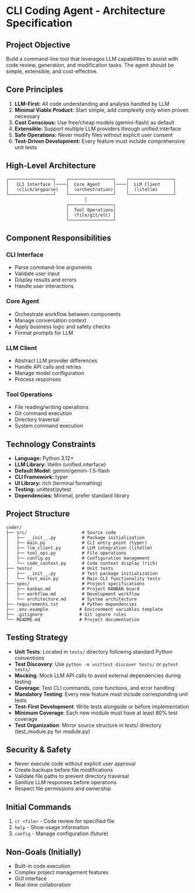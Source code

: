 # CLI Coding Agent - Architecture Specification

## Project Objective

Build a command-line tool that leverages LLM capabilities to assist with code review, generation, and modification tasks. The agent should be simple, extensible, and cost-effective.

## Core Principles

1. **LLM-First:** All code understanding and analysis handled by LLM
2. **Minimal Viable Product:** Start simple, add complexity only when proven necessary
3. **Cost Conscious:** Use free/cheap models (gemini-flash) as default
4. **Extensible:** Support multiple LLM providers through unified interface
5. **Safe Operations:** Never modify files without explicit user consent
6. **Test-Driven Development:** Every feature must include comprehensive unit tests

## High-Level Architecture

```
┌─────────────────┐    ┌─────────────────┐    ┌─────────────────┐
│   CLI Interface │────│  Core Agent     │────│  LLM Client     │
│   (click/argparse)   │  (orchestration)│    │  (litellm)      │
└─────────────────┘    └─────────────────┘    └─────────────────┘
                              │
                       ┌─────────────────┐
                       │  Tool Operations│
                       │  (file/git/etc) │
                       └─────────────────┘
```

## Component Responsibilities

### CLI Interface
- Parse command-line arguments
- Validate user input
- Display results and errors
- Handle user interactions

### Core Agent
- Orchestrate workflow between components
- Manage conversation context
- Apply business logic and safety checks
- Format prompts for LLM

### LLM Client
- Abstract LLM provider differences
- Handle API calls and retries
- Manage model configuration
- Process responses

### Tool Operations
- File reading/writing operations
- Git command execution
- Directory traversal
- System command execution

## Technology Constraints

- **Language:** Python 3.12+
- **LLM Library:** litellm (unified interface)
- **Default Model:** gemini/gemini-1.5-flash
- **CLI Framework:** typer
- **UI Library:** rich (terminal formatting)
- **Testing:** unittest/pytest
- **Dependencies:** Minimal, prefer standard library

## Project Structure

```
coder/
├── src/                     # Source code
│   ├── __init__.py          # Package initialization
│   ├── main.py              # CLI entry point (typer)
│   ├── llm_client.py        # LLM integration (litellm)
│   ├── tool_ops.py          # File operations
│   ├── config.py            # Configuration management
│   └── code_context.py      # Code context display (rich)
├── tests/                   # Unit tests
│   ├── __init__.py          # Test package initialization
│   └── test_main.py         # Main CLI functionality tests
├── spec/                    # Project specifications
│   ├── kanban.md            # Project KANBAN board
│   ├── workflow.md          # Development workflow
│   └── architecture.md      # System architecture
├── requirements.txt         # Python dependencies
├── .env.example            # Environment variables template
├── .gitignore              # Git ignore rules
└── README.md               # Project documentation
```

## Testing Strategy

- **Unit Tests**: Located in `tests/` directory following standard Python conventions
- **Test Discovery**: Use `python -m unittest discover tests/` or `pytest tests/`
- **Mocking**: Mock LLM API calls to avoid external dependencies during testing
- **Coverage**: Test CLI commands, core functions, and error handling
- **Mandatory Testing**: Every new feature must include corresponding unit tests
- **Test-First Development**: Write tests alongside or before implementation
- **Minimum Coverage**: Each new module must have at least 80% test coverage
- **Test Organization**: Mirror source structure in tests/ directory (test_module.py for module.py)

## Security & Safety

- Never execute code without explicit user approval
- Create backups before file modifications
- Validate file paths to prevent directory traversal
- Sanitize LLM responses before operations
- Respect file permissions and ownership

## Initial Commands

1. `cr <file>` - Code review for specified file
2. `help` - Show usage information
3. `config` - Manage configuration (future)

## Non-Goals (Initially)

- Built-in code execution
- Complex project management features
- GUI interface
- Real-time collaboration
